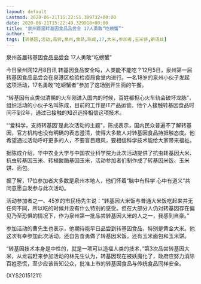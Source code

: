 ```yaml
---
layout: default
Lastmod: 2020-06-21T15:22:51.389732+00:00
date: 2020-06-21T15:22:49.329918+00:00
title: "泉州首届转基因食品品尝会 17人勇敢“吃螃蟹”"
author: ""
tags: [转基因,活动,品尝,泉州,食品,陈成,17,大米,参加者,玉米饼,新语丝]
---
```


泉州首届转基因食品品尝会 17人勇敢“吃螃蟹”

今日泉州网12月8日讯 转基因食品安全吗，人类能不能吃？12月5日，泉州第一届转基因食品品尝会在泉港区检验检疫局食堂内进行。一名18岁的泉州小伙子发起这项活动，17名勇敢“吃螃蟹者”参加了这场别开生面的午餐。

“转基因有点类似清朝的火车刚进入国内的时候，百姓都担心火车轨会破坏龙脉”，组织活动的小伙子名叫陈成，目前的工作是IT产品运营。他个人接触转基因食品时间不到2年，通过已接触的知识选择相信这项技术。

“‘爱科学，支持转基因’是此次活动的主题”，陈成表示，国内民众普遍不了解转基因，官方机构也没有明确的表态澄清，使得大多数人对转基因食品持抵触态度。他希望通过活动呼吁更多的人，不要盲目跟风，要相信科学技术能给大家带来福祉。

据陈成介绍，华中农业大学与中国农业科学院为此次活动提供了抗虫转基因大米、抗虫转基因玉米、转植酸酶基因玉米，活动参加者们制作成了转基因米饭、玉米饼、面包。

据了解，17位参加者大多数是泉州本地人，他们怀着“脑中有科学 心中有道义”共同意愿自发参与此次活动。

活动参加者之一、45岁的市民杨先生说：“转基因大米饭与普通大米饭吃起来并无任何不同，所以吃的时候并没有什么特别的感受。但在大部分人仍对转基因存在偏见乃至恐惧的情况下，作为泉州第一批品尝转基因大米的人之一，我感到自豪。”

参加活动的曹先生也表示，他期待能早日品尝到转基因食品，特别是黄金大米。他这次有幸参加此次活动，还自告奋勇做了转基因米饭，还有玉米面包和玉米饼。

“转基因技术本身是中性的，就是一项可以造福人类的技术，”第3次品尝转基因大米，从龙岩赶来参加活动的林先生认为，转基因现在被妖魔化了，政府应努力消除百姓恐慌，至少应该告知公众，批准上市的转基因食品与传统食品同样安全。

(XYS20151211)

